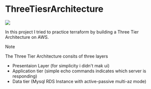# ThreeTiesrArchitecture

<image src="Infrastructure.png" align="center">

In this project I tried to practice terraform by building a  Three Tier Architecture on AWS.

> [!NOTE]
> The Three Tier Architecture consits of three layers
> - Presentaion Layer (for simplicity i didn't mak ui)
> - Application tier (simple echo commands indicates which server is responding)
> - Data tier (Mysql RDS Instance with active-passive multi-az mode)